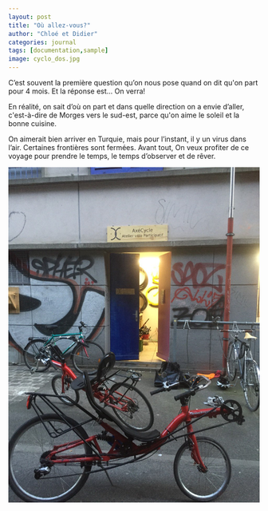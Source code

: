 ```yaml
---
layout: post
title: "Où allez-vous?"
author: "Chloé et Didier"
categories: journal
tags: [documentation,sample]
image: cyclo_dos.jpg
---
```


C’est souvent la première question qu’on nous pose quand on dit qu'on part pour 4 mois. Et la réponse est... On verra!

En réalité, on sait d’où on part et dans quelle direction on a envie d’aller, c'est-à-dire de Morges vers le sud-est, parce qu'on aime le soleil et la bonne cuisine.

On aimerait bien arriver en Turquie, mais pour l’instant, il y un virus dans l’air. Certaines frontières sont fermées.
Avant tout, On veux profiter de ce voyage pour prendre le temps, le temps d’observer et de rêver. 


<img src="/assets/img/photo_meca.jpg"
     alt="Markdown Monster icon"
     style="float: left; margin-right: 10px;" />
